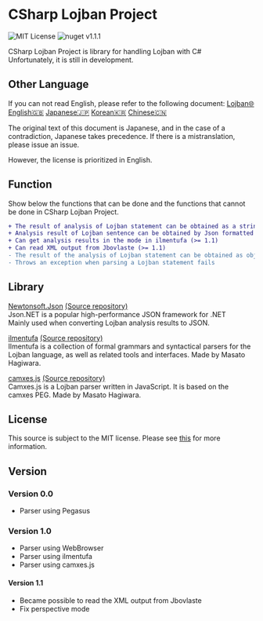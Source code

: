 # CSharp Lojban Project

![MIT License](https://img.shields.io/github/license/skytomo221/CSharp-Lojban-Project.svg)
![nuget v1.1.1](https://img.shields.io/nuget/v/Lojban.svg)

CSharp Lojban Project is library for handling Lojban with C#  
Unfortunately, it is still in development.

## Other Language

If you can not read English, please refer to the following document:
[Lojban🌐](https://github.com/skytomo221/CSharp-Lojban-Project/blob/master/README.md)
[English🇬🇧](https://github.com/skytomo221/CSharp-Lojban-Project/blob/master/doc/README.en.md)
[Japanese🇯🇵](https://github.com/skytomo221/CSharp-Lojban-Project/blob/master/doc/README.ja.md)
[Korean🇰🇷](https://github.com/skytomo221/CSharp-Lojban-Project/blob/master/doc/README.ko.md)
[Chinese🇨🇳](https://github.com/skytomo221/CSharp-Lojban-Project/blob/master/doc/README.zh.md)

The original text of this document is Japanese, and in the case of a contradiction, Japanese takes precedence.
If there is a mistranslation, please issue an issue.

However, the license is prioritized in English.

## Function

Show below the functions that can be done and the functions that cannot be done in CSharp Lojban Project.

```diff
+ The result of analysis of Lojban statement can be obtained as a string (>= 1.0)
+ Analysis result of Lojban sentence can be obtained by Json formatted (>= 1.1)
+ Can get analysis results in the mode in ilmentufa (>= 1.1)
+ Can read XML output from Jbovlaste (>= 1.1)
- The result of the analysis of Lojban statement can be obtained as objects
- Throws an exception when parsing a Lojban statement fails
```

## Library

[Newtonsoft.Json](https://www.newtonsoft.com/json)
[(Source repository)](https://github.com/JamesNK/Newtonsoft.Json)  
Json.NET is a popular high-performance JSON framework for .NET  
Mainly used when converting Lojban analysis results to JSON.

[ilmentufa](http://www.lojban.github.io/ilmentufa)
[(Source repository)](https://github.com/lojban/ilmentufa)  
Ilmentufa is a collection of formal grammars and syntactical parsers for the Lojban language, as well as related tools and interfaces. Made by Masato Hagiwara.

[camxes.js](http://www.masatohagiwara.net/camxes.js/)
[(Source repository)](https://github.com/mhagiwara/camxe.js)  
Camxes.js is a Lojban parser written in JavaScript. It is based on the camxes PEG. Made by Masato Hagiwara.

## License

This source is subject to the MIT license.
Please see [this](https://github.com/skytomo221/CSharp-Lojban-Project/blob/master/LICENSE) for more information.

## Version

### Version 0.0

- Parser using Pegasus

### Version 1.0

- Parser using WebBrowser
- Parser using ilmentufa
- Parser using camxes.js

#### Version 1.1

- Became possible to read the XML output from Jbovlaste
- Fix perspective mode
